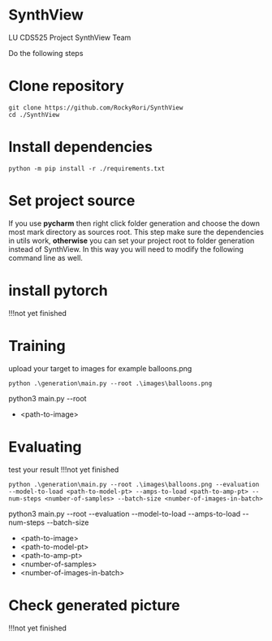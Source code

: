 # SynthView
LU CDS525 Project SynthView Team

Do the following steps
# Clone repository
```commandline
git clone https://github.com/RockyRori/SynthView
cd ./SynthView
```

# Install dependencies
```commandline
python -m pip install -r ./requirements.txt
```

# Set project source
If you use **pycharm** then right click folder generation and choose the down most mark directory as sources root.
This step make sure the dependencies in utils work, **otherwise** you can set your project root to folder generation instead of SynthView.
In this way you will need to modify the following command line as well.

# install pytorch
!!!not yet finished

# Training
upload your target to images for example balloons.png
```commandline
python .\generation\main.py --root .\images\balloons.png
```
python3 main.py --root <path-to-image>
* \<path-to-image\>

# Evaluating
test your result
!!!not yet finished
```commandline
python .\generation\main.py --root .\images\balloons.png --evaluation --model-to-load <path-to-model-pt> --amps-to-load <path-to-amp-pt> --num-steps <number-of-samples> --batch-size <number-of-images-in-batch>
```
python3 main.py --root <path-to-image> --evaluation --model-to-load <path-to-model-pt> --amps-to-load <path-to-amp-pt> --num-steps <number-of-samples> --batch-size <number-of-images-in-batch>
* \<path-to-image\>
* \<path-to-model-pt\>
* \<path-to-amp-pt\>
* \<number-of-samples\>
* \<number-of-images-in-batch\>

# Check generated picture
!!!not yet finished
